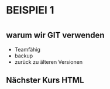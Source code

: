 #
#				BEISPIEl 1  
#

## warum wir GIT verwenden 

* Teamfähig
* backup
* zurück zu älteren Versionen


## Nächster Kurs HTML 